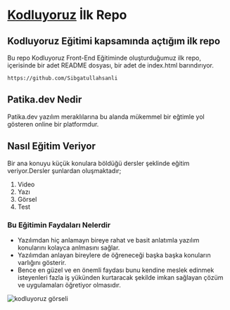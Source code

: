 # [Kodluyoruz](https://www.kodluyoruz.org/) İlk Repo

## Kodluyoruz Eğitimi kapsamında açtığım ilk repo

Bu repo Kodluyoruz Front-End Eğitiminde oluşturduğumuz ilk repo, içerisinde bir adet README dosyası, bir adet de index.html barındırıyor.

```
https://github.com/Sibgatullahsanli
```



## Patika.dev Nedir

Patika.dev yazılım meraklılarına bu alanda mükemmel bir eğtimle yol gösteren online bir platformdur.

## Nasıl Eğitim Veriyor


Bir ana konuyu küçük konulara böldüğü dersler şeklinde eğitim veriyor.Dersler şunlardan oluşmaktadır;

1. Video
2. Yazı
3. Görsel
4. Test

### Bu Eğitimin Faydaları Nelerdir
* Yazılımdan hiç anlamayn bireye rahat ve basit anlatımla yazılım konularını kolayca anlmasını sağlar.
* Yazılımdan anlayan bireylere de öğreneceği başka başka konuların varlığını gösterir.
* Bence en güzel ve en önemli faydası bunu kendine meslek edinmek isteyenleri fazla iş yükünden kurtaracak şekilde imkan sağlayan çözüm ve uygulamaları öğretiyor olmasıdır.

![kodluyoruz görseli](https://avatars.githubusercontent.com/u/30476529?s=200&v=4)

